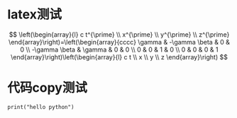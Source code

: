 # latex测试
$$
\left(\begin{array}{l} c t^{\prime} \\ x^{\prime} \\ y^{\prime} \\ z^{\prime} \end{array}\right)=\left(\begin{array}{cccc} \gamma & -\gamma \beta & 0 & 0 \\ -\gamma \beta & \gamma & 0 & 0 \\ 0 & 0 & 1 & 0 \\ 0 & 0 & 0 & 1 \end{array}\right)\left(\begin{array}{l} c t \\ x \\ y \\ z \end{array}\right)
$$


# 代码copy测试

```
print("hello python")

```